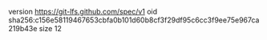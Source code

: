 version https://git-lfs.github.com/spec/v1
oid sha256:c156e58119467653cbfa0b101d60b8cf3f29df95c6cc3f9ee75e967ca219b43e
size 12
